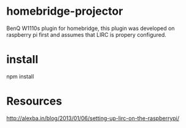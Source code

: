 # homebridge-projector
BenQ W1110s plugin for homebridge, this plugin was developed on raspberry pi first and assumes that LIRC is propery configured.

# install
npm install

# Resources
http://alexba.in/blog/2013/01/06/setting-up-lirc-on-the-raspberrypi/
